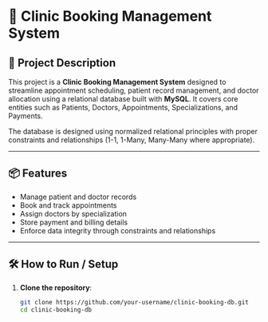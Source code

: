 # 🏥 Clinic Booking Management System

## 📄 Project Description

This project is a **Clinic Booking Management System** designed to streamline appointment scheduling, patient record management, and doctor allocation using a relational database built with **MySQL**. It covers core entities such as Patients, Doctors, Appointments, Specializations, and Payments.

The database is designed using normalized relational principles with proper constraints and relationships (1-1, 1-Many, Many-Many where appropriate).

---

## 📦 Features

- Manage patient and doctor records
- Book and track appointments
- Assign doctors by specialization
- Store payment and billing details
- Enforce data integrity through constraints and relationships

---

## 🛠️ How to Run / Setup

1. **Clone the repository**:
   ```bash
   git clone https://github.com/your-username/clinic-booking-db.git
   cd clinic-booking-db
